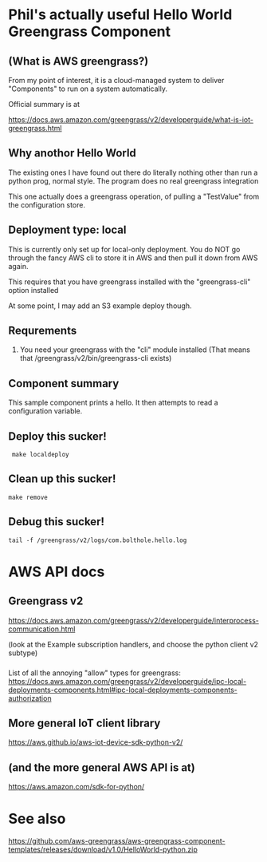 # Phil's actually useful Hello World Greengrass Component

## (What is AWS greengrass?)

From my point of interest, it is a cloud-managed system to deliver
"Components" to run on a system automatically.

Official summary is at

https://docs.aws.amazon.com/greengrass/v2/developerguide/what-is-iot-greengrass.html

## Why anothor Hello World

The existing ones I have found out there do literally nothing other than
run a python prog, normal style. The program does no real greengrass
integration

This one actually does a greengrass operation, of pulling a "TestValue" from
the configuration store.

## Deployment type: local

This is currently only set up for  local-only deployment.
You do NOT go through the fancy AWS cli to store it in AWS
and then pull it down from AWS again.

This requires that you have greengrass installed with the "greengrass-cli"
option installed


At some point, I may add an S3 example deploy though.

## Requrements


1. You need your greengrass with the "cli" module installed
   (That means that /greengrass/v2/bin/greengrass-cli exists)


## Component summary

This sample component prints a hello.
It then attempts to read a configuration variable.


## Deploy this sucker!

     make localdeploy
	 
	 
## Clean up this sucker!


    make remove
	
## Debug this sucker!

    tail -f /greengrass/v2/logs/com.bolthole.hello.log


# AWS API docs

## Greengrass v2

https://docs.aws.amazon.com/greengrass/v2/developerguide/interprocess-communication.html 

(look at the Example subscription handlers, and choose the python client v2 subtype)

###

List of all the annoying "allow" types for greengrass:
https://docs.aws.amazon.com/greengrass/v2/developerguide/ipc-local-deployments-components.html#ipc-local-deployments-components-authorization


## More general IoT client library

https://aws.github.io/aws-iot-device-sdk-python-v2/

## (and the more general AWS API is at)

https://aws.amazon.com/sdk-for-python/

# See also

https://github.com/aws-greengrass/aws-greengrass-component-templates/releases/download/v1.0/HelloWorld-python.zip
